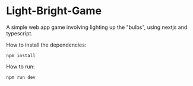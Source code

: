 # Light-Bright-Game
A simple web app game involving lighting up the "bulbs", using nextjs and typescript.

How to install the dependencies:
````
npm install
````

How to run:
````
npm run dev
````
